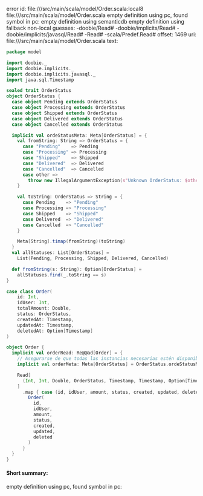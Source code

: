 error id: file://<WORKSPACE>/src/main/scala/model/Order.scala:local8
file://<WORKSPACE>/src/main/scala/model/Order.scala
empty definition using pc, found symbol in pc: 
empty definition using semanticdb
empty definition using fallback
non-local guesses:
	 -doobie/Read#
	 -doobie/implicits/Read#
	 -doobie/implicits/javasql/Read#
	 -Read#
	 -scala/Predef.Read#
offset: 1469
uri: file://<WORKSPACE>/src/main/scala/model/Order.scala
text:
```scala
package model

import doobie._
import doobie.implicits._
import doobie.implicits.javasql._
import java.sql.Timestamp

sealed trait OrderStatus
object OrderStatus {
  case object Pending extends OrderStatus
  case object Processing extends OrderStatus
  case object Shipped extends OrderStatus
  case object Delivered extends OrderStatus
  case object Cancelled extends OrderStatus

  implicit val ordeStatusMeta: Meta[OrderStatus] = {
    val fromString: String => OrderStatus = {
      case "Pending"    => Pending
      case "Processing" => Processing
      case "Shipped"    => Shipped
      case "Delivered"  => Delivered
      case "Cancelled"  => Cancelled
      case other =>
        throw new IllegalArgumentException(s"Unknown OrderStatus: $other")
    }

    val toString: OrderStatus => String = {
      case Pending    => "Pending"
      case Processing => "Processing"
      case Shipped    => "Shipped"
      case Delivered  => "Delivered"
      case Cancelled  => "Cancelled"
    }

    Meta[String].timap(fromString)(toString)
  }
  val allStatuses: List[OrderStatus] =
    List(Pending, Processing, Shipped, Delivered, Cancelled)

  def fromString(s: String): Option[OrderStatus] =
    allStatuses.find(_.toString == s)
}

case class Order(
    id: Int,
    idUser: Int,
    totalAmount: Double,
    status: OrderStatus,
    createdAt: Timestamp,
    updatedAt: Timestamp,
    deletedAt: Option[Timestamp]
)

object Order {
  implicit val orderRead: Re@@ad[Order] = {
    // Asegurarse de que todas las instancias necesarias estén disponibles
    implicit val orderMeta: Meta[OrderStatus] = OrderStatus.ordeStatusMeta

    Read[
      (Int, Int, Double, OrderStatus, Timestamp, Timestamp, Option[Timestamp])
    ]
      .map { case (id, idUser, amount, status, created, updated, deleted) =>
        Order(
          id,
          idUser,
          amount,
          status,
          created,
          updated,
          deleted
        )
      }
  }
}

```


#### Short summary: 

empty definition using pc, found symbol in pc: 